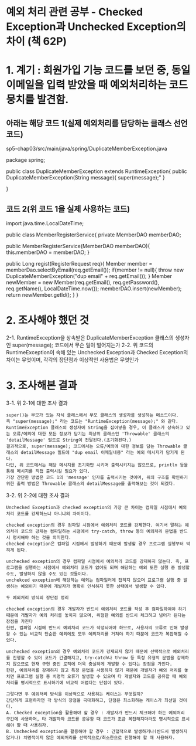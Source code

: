 # 예외 처리 관련 공부 - Checked Exception과 Unchecked Exception의 차이 (책 62P)

# 1. 계기 : 회원가입 기능 코드를 보던 중, 동일 이메일을 입력 받았을 때 예외처리하는 코드뭉치를 발견함.

## 아래는 해당 코드 1(실제 예외처리를 담당하는 클래스 선언 코드)

sp5-chap03/src/main/java/spring/DuplicateMemberException.java

package spring;

public class DuplicateMemberException extends RuntimeException{
  public DuplicateMemberException(String message){
    super(message);"
  }

}

## 코드 2(위 코드 1을 실제 사용하는 코드)

import java.time.LocalDateTime;

public class MemberRegisterService{
  private MemberDAO memberDAO;

  public MemberRegisterService(MemberDAO memberDAO){
    this.memberDAO = memberDAO;
  }
  
  public Long regist(RegisterRequest req){
    Member member = memberDao.selectByEmail(req.getEmail());
    if(member != null){
      throw new DuplicateMemberException("dup email" + req.getEmail());
    }
    Member newMember = new Member(req.getEmail(), req.getPassword(), req.getName(), LocalDateTime.now());
    memberDAO.insert(newMember);
    return newMember.getId();
  }
}

# 2. 조사해야 했던 것
2-1. RuntimeException을 상속받은 DuplicateMemberException 클래스의 생성자인 super(message); 코드에서 무슨 일이 벌어지는가
2-2. 위 코드의 RuntimeException이 속해 있는 Unchecked Exception과 Checked Exception의 차이는 무엇이며, 각각의 장단점과 이상적인 사용법은 무엇인가

# 3. 조사해본 결과
3-1. 위 2-1에 대한 조사 결과
~~~
super()는 부모가 있는 자식 클래스에서 부모 클래스의 생성자를 생성하는 메소드이다.
즉 "super(message);" 라는 코드는 "RuntimeException(message);" 와 같다.
RuntimeException 클래스의 생성자에 String을 집어넣을 경우, 이 클래스가 상속하고 있는 오류/예외에 대한 모든 정보가 담기는 최상위 클래스인 'Throwable' 클래스의 'detailMessage' 필드로 String이 전달된다.(초기화된다.)
결과적으로, super(message); 코드에서는 오류/예외에 대한 정보를 담는 Throwable 클래스의 detailMessage 필드에 "dup email 이메일내용" 라는 예외 메시지가 담기게 된다.
다만, 위 코드에서는 해당 메시지를 초기화만 시키며 출력시키지는 않으므로, println 등을 통해 메시지를 직접 출력시킬 필요가 있다.
가장 간단한 방법은 코드 1의 'message' 인자를 출력시키는 것이며, 위의 구조를 확인하기 위한 출력 방법은 Throwable 클래스의 detailMessage를 출력해보는 것이 되겠다.
~~~

3-2. 위 2-2에 대한 조사 결과
~~~
Unchecked Exception과 checked exception의 가장 큰 차이는 컴파일 시점에서 예외처리 코드를 강제하느냐 아니냐의 차이이다.

checked exception의 경우 컴파일 시점에서 예외처리 코드를 강제한다. 여기서 말하는 예외처리 코드의 강제는 컴파일하는 시점에서 try-catch, throw 등의 예외처리 문법을 반드시 명시해야 하는 것을 의미한다.
checked exception은 컴파일 시점에서 발생하기 때문에 발생할 경우 프로그램 실행부터 막히게 된다.

unchecked exception의 경우 컴파일 시점에서 예외처리 코드를 강제하지 않는다. 즉, 프로그램을 실행하는 시점에서 예외처리 코드가 없어도 되며 해당하는 예외 또한 실행 중 발생할 수도, 발생하지 않을 수도 있는 것들이다.
unchekced exception에 해당하는 예외는 컴파일러에 잡히지 않으며 프로그램 실행 중 발생하는 예외이기 때문에 개발자가 명확히 인식하지 못한 상태에서 발생할 수 있다.
~~~

~~~
두 예외처리 방식의 장단점 정리

checked exception의 경우 개발자가 반드시 예외처리 코드를 작성 후 컴파일하여야 하기 때문에 개발자가 예외 처리를 놓치지 않으며, 위험한 예외를 반드시 체크하고 넘어가 된다는 장점을 가진다
한편, 컴파일 시점에 반드시 예외처리 코드가 작성되어야 하므로, 사용자의 오류로 인해 발생할 수 있는 비교적 단순한 예외에도 모두 예외처리를 거쳐야 하기 때문에 코드가 복잡해질 수 있다.

unchecked exception의 경우 예외처리 코드가 강제되지 않기 때문에 선택적으로 예외처리를 진행할 수 있어 코드가 간결해지고, try-catch나 throw 등 특정 유형의 문법을 강제하지 않으므로 현재 구현 중인 로직에 더욱 충실하게 개발할 수 있다는 장점을 가진다.
한편, 예외처리를 강제하지 않고 특정 문법을 사용하지 않기 때문에 개발자가 예외 처리를 놓치면 프로그램 실행 중 치명적 오류가 발생할 수 있으며 타 개발자와 코드를 공유할 때 예외처리를 명시적으로 표시하기에 비교적 어렵다는 단점이 있다.
~~~

~~~
그렇다면 두 예외처리 방식을 이상적으로 사용하는 케이스는 무엇일까?
간단하게 표현하자면 각 방식의 장점을 극대화하고, 단점은 최소화하는 케이스가 최선일 것이다.
A. Checked exception을 활용해야 할 경우 : 개발자가 반드시 체크해야 하는 예외처리 구간에 사용하며, 타 개발자와 코드를 공유할 때 코드가 조금 복잡해지더라도 명시적으로 표시해야 할 때 사용하자.
B. Unchecked exception을 활용해야 할 경우 : 간헐적으로 발생하거나(반드시 발생하지 않거나) 치명적이지 않은 예외처리를 선택적으로/최소한으로 진행해야 할 때 사용하자.
~~~
